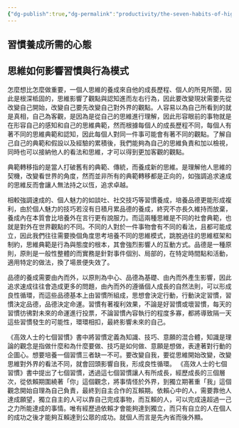 ```yaml
---
{"dg-publish":true,"dg-permalink":"productivity/the-seven-habits-of-highly-effective-people/習慣養成-心態","permalink":"/productivity/the-seven-habits-of-highly-effective-people/習慣養成-心態/","title":"習慣養成-心態"}
---
```


## 習慣養成所需的心態

## 思維如何影響習慣與行為模式
怎麼想比怎麼做重要，一個人思維的養成來自他的成長歷程、個人的所見所聞，因此是根深柢固的，思維影響了觀點與認知進而左右行為，因此要改變現狀需要先從改變自己開始，改變自己要先改變自己對外界的觀點。人容易以為自己所看到的就是真相，自己為客觀，是因為是從自己的思維進行理解，因此形容眼前的事物就是在形容自己的感知和自己的思維典範，然而根據每個人的成長歷程不同，每個人有著不同的思維典範和認知，因此每個人對同一件事可能會有著不同的觀點。了解自己自己的典範和假設以及經驗的累積後，我們能夠為自己的思維負責和加以檢視，同時也可以接納他人的看法和思維，才可以得到更加客觀的觀點。

典範轉移指的是當人打破舊有的典範、傳統，而養成新的思維。是理解他人思維的契機，改變看世界的角度，然而並非所有的典範轉移都是正向的，如強調追求速成的思維反而會讓人無法持之以恆，追求卓越。

相較強調速成的、個人魅力的如談吐、社交技巧等習慣養成，培養品德更能形成複利，由於個人魅力的技巧若沒有日積月累品德的養成，終究不亦長久維持而放棄，養成內在本質會比培養外在言行更有說服力。而這兩種思維是不同的社會典範，也就是對外在世界觀點的不同。不同的人對於一件事物會有不同的看法，且都可能成立，因此我們往往需要換個角度思考培養不同的思維模式，跳脫過往的思維框架和制約，思維典範是行為與態度的根本，其會強烈影響人的互動方式。品德是一種原則，原則是一般性整體的而實務是針對事件個別、局部的，在特定時間點和活動，適用特定的做法，換了場景便失效了。

品德的養成需要由內而外，以原則為中心、品德為基礎、由內而外產生影響，因此追求速成往往會造成更多的問題，由內而外的遵循個人成長的自然法則，可以形成良性循環，而這些品德基本上由習慣所組成，思想會決定行動，行動決定習慣，習慣決定品德，品德決定命運。習慣有著複利效果，不論是好習慣或壞習慣，每天的習慣彷彿對未來的命運進行投票，不論習慣內容執行的程度多寡，都將導致隔一天這些習慣發生的可能性，環環相扣，最終影響未來的自己。

《高效人士的七個習慣》書中將習慣定義為知識、技巧、意願的混合體，知識是理論的觀念是指做什麼和為什麼要做、技巧是如何做、意願是想做，表達著對行動的企圖心。想要培養一個習慣三者缺一不可。要改變自我，要從思維開始改變，改變思維對外界的看法不同，就會回頭影響自我，形成良性循環。
《高效人士的七個習慣》書中提出了七個習慣，透過這七個習慣讓人有所成長，經歷成長的三個層次，從依賴期圍繞著「你」這個觀念，將事情怪於外界，到獨立期著重「我」這個觀念開始自理為自己負責，最終到自主合作的互賴期。依賴心中的人，需要靠他人達成願望，獨立自主的人可以靠自己完成事物，而互賴的人，可以完成遠超過一己之力所能達成的事情。唯有經歷過依賴才會能夠達到獨立，而只有自立的人在個人的成功之後才能夠互賴達到公眾的成功。就個人而言是先內省而後外顯。


